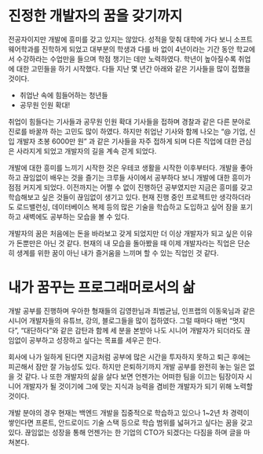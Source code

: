 # 진정한 개발자의 꿈을 갖기까지

전공자이지만 개발에 흥미를 갖고 있지는 않았다. 
성적을 맞춰 대학에 가다 보니 소프트웨어학과를 진학하게 되었고 대부분의 학생과 다를 바 없이 4년이라는 기간 동안 학교에서 수강하라는 수업만을 들으며 학점 챙기는 데만 노력하였다. 
학년이 높아질수록 취업에 대한 고민들을 하기 시작했다. 
다들 지난 몇 년간 아래와 같은 기사들을 많이 접했을 것이다.

- 취업난 속에 힘들어하는 청년들
- 공무원 인원 확대!

취업이 힘들다는 기사들과 공무원 인원 확대 기사들을 접하며 경찰과 같은 다른 분야로 진로를 바꿀까 하는 고민도 많이 하였다. 
하지만 취업난 기사와 함께 나오는 “@ 기업, 신입 개발자 초봉 6000만 원” 과 같은 기사들을 자주 접하게 되며 다른 직업에 대한 관심은 사라지게 되었고 개발자의 길을 계속 걷게 되었다.

개발에 대한 흥미를 느끼기 시작한 것은 우테코 생활을 시작한 이후부터다. 
개발을 좋아하고 끊임없이 배우는 것을 즐기는 크루들 사이에서 공부하다 보니 개발에 대한 흥미가 점점 커지게 되었다. 
이전까지는 어쩔 수 없이 진행하던 공부였지만 지금은 흥미를 갖고 학습해보고 싶은 것들이 끊임없이 생기고 있다. 
현재 진행 중인 프로젝트만 생각하더라도 로드밸런싱, 데이터베이스 복제 등의 많은 기술을 학습하고 도입하고 싶어 잠을 포기하고 새벽에도 공부하는 모습을 볼 수 있다.

개발자의 꿈은 처음에는 돈을 바라보고 갖게 되었지만 더 이상 개발자가 되고 싶은 이유가 돈뿐만은 아닌 것 같다. 
현재의 내 모습을 돌아봤을 때 이제 개발자라는 직업은 단순히 생계를 위한 꿈이 아닌 내가 즐거움을 느끼며 할 수 있는 직업인 것 같다.

# 내가 꿈꾸는 프로그래머로서의 삶

개발 공부를 진행하며 우아한 형재들의 김영한님과 최범균님, 인프랩의 이동욱님과 같은 시니어 개발자들의 유튜브, 강의, 블로그들을 많이 접하였다. 그럴 때마다 매번 “멋지다”, “대단하다”와 같은 감탄과 함께 세 분을 본받아 나도 시니어 개발자가 되더라도 끊임없이 공부하고 성장하고 싶다는 목표를 세우곤 한다.

회사에 나가 일하게 된다면 지금처럼 공부에 많은 시간을 투자하지 못하고 퇴근 후에는 피곤해서 잠만 잘 가능성도 있다. 
하지만 은퇴하기까지 개발 공부를 완전히 놓는 일은 없을 것 같다. 
나 또한 개발자의 삶을 살다 보면 언젠가는 어떠한 팀을 이끄는 팀장이자 시니어 개발자가 될 것이기에 그에 맞는 지식과 능력을 겸비한 개발자가 되기 위해 노력할 것이다.

개발 분야의 경우 현재는 백엔드 개발을 집중적으로 학습하고 있으나 1~2년 차 경력이 쌓인다면 프론트, 안드로이드 기술 스택 등으로 학습 범위를 넓혀가고 싶다는 꿈을 갖고 있다. 
끊임없는 성장을 통해 언젠가는 한 기업의 CTO가 되겠다는 다짐을 하며 글을 마쳐본다.
